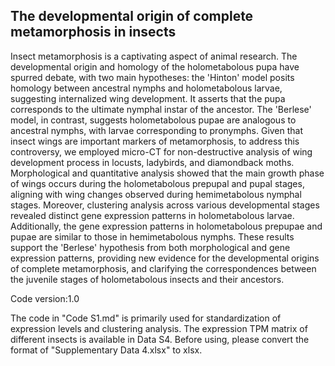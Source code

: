 ## The developmental origin of complete metamorphosis in insects

Insect metamorphosis is a captivating aspect of animal research. The developmental origin and homology of the holometabolous pupa have spurred debate, with two main hypotheses: the 'Hinton' model posits homology between ancestral nymphs and holometabolous larvae, suggesting internalized wing development. It asserts that the pupa corresponds to the ultimate nymphal instar of the ancestor. The 'Berlese' model, in contrast, suggests holometabolous pupae are analogous to ancestral nymphs, with larvae corresponding to pronymphs. Given that insect wings are important markers of metamorphosis, to address this controversy, we employed micro-CT for non-destructive analysis of wing development process in locusts, ladybirds, and diamondback moths. Morphological and quantitative analysis showed that the main growth phase of wings occurs during the holometabolous prepupal and pupal stages, aligning with wing changes observed during hemimetabolous nymphal stages. Moreover, clustering analysis across various developmental stages revealed distinct gene expression patterns in holometabolous larvae. Additionally, the gene expression patterns in holometabolous prepupae and pupae are similar to those in hemimetabolous nymphs. These results support the 'Berlese' hypothesis from both morphological and gene expression patterns, providing new evidence for the developmental origins of complete metamorphosis, and clarifying the correspondences between the juvenile stages of holometabolous insects and their ancestors.

Code version:1.0

The code in "Code S1.md" is primarily used for standardization of expression levels and clustering analysis. The expression TPM matrix of different insects is available in Data S4. Before using, please convert the format of "Supplementary Data 4.xlsx" to xlsx.
